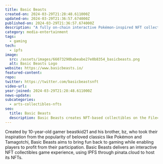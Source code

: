 ```yaml
---
title: Basic Beasts
created-on: 2024-03-29T21:28:48.611000Z
updated-on: 2024-03-29T21:36:57.674000Z
published-on: 2024-03-29T21:36:57.674000Z
description: "A fully on-chain interactive Pokémon-inspired NFT collectibles game."
category: media-entertainment
tags:
  - gaming
tech:
  - ipfs
image:
  src: /assets/images/66073290babeabe27e0b8354_basicbeasts.png
  alt: Basic Beasts Logo
website: https://www.basicbeasts.io/
featured-content:
repo:
twitter: https://twitter.com/basicbeastsnft
video-url:
year-joined: 2024-03-29T21:28:48.611000Z
news-update:
subcategories:
  - arts-collectibles-nfts
seo:
  title: Basic Beasts
  description: Basic Beasts creates NFT-based collectibles on the Filecoin network.
---
```


Created by 10-year-old gamer beastkid21 and his brother, bz, who took their inspiration from the popularity of beloved classics like Pokémon and Tamagotchi, Basic Beasts aims to bring fun back to gaming while enabling players to profit from their participation. Basic Beasts delivers an interactive NFT collectibles game experience, using IPFS through pinata.cloud to host its NFTs.
